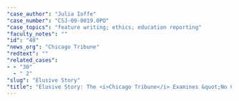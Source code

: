 ```yaml
---
"case_author": "Julia Ioffe"
"case_number": "CSJ-09-0019.0PO"
"case_topics": "feature writing; ethics; education reporting"
"faculty_notes": ""
"id": "40"
"news_org": "Chicago Tribune"
"redtext": ""
"related_cases":
- - "30"
  - " 2"
"slug": "Elusive Story"
"title": "Elusive Story: The <i>Chicago Tribune</i> Examines &quot;No Child Left Behind&quot;"
---
```

